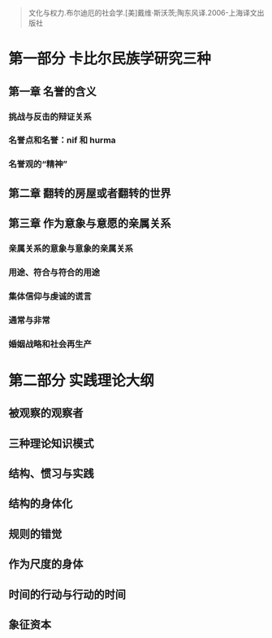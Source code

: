 >文化与权力.布尔迪厄的社会学.[美]戴维·斯沃茨;陶东风译.2006-上海译文出版社

# 第一部分 卡比尔民族学研究三种

## 第一章 名誉的含义

### 挑战与反击的辩证关系

### 名誉点和名誉：nif 和 hurma

### 名誉观的“精神”

## 第二章 翻转的房屋或者翻转的世界

## 第三章 作为意象与意愿的亲属关系

### 亲属关系的意象与意象的亲属关系

### 用途、符合与符合的用途

### 集体信仰与虔诚的谎言

### 通常与非常

### 婚姻战略和社会再生产




# 第二部分 实践理论大纲
## 被观察的观察者

## 三种理论知识模式

## 结构、惯习与实践

## 结构的身体化

## 规则的错觉

## 作为尺度的身体

## 时间的行动与行动的时间

## 象征资本

